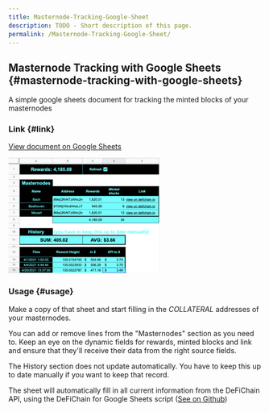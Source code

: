 ```yaml
---
title: Masternode-Tracking-Google-Sheet
description: TODO - Short description of this page.
permalink: /Masternode-Tracking-Google-Sheet/
---
```


## Masternode Tracking with Google Sheets {#masternode-tracking-with-google-sheets}

A simple google sheets document for tracking the minted blocks of your masternodes

### Link {#link}

[View document on Google Sheets](https://docs.google.com/spreadsheets/d/1P65rDCuAcJvJhTPMfI5Nbn7WbyHP8QJnwNyf1kTb3Qc/)

![thumb](./../media/Screenshot.png)

### Usage {#usage}

Make a copy of that sheet and start filling in the *COLLATERAL* addresses of your masternodes.

You can add or remove lines from the "Masternodes" section as you need to. Keep an eye on the dynamic fields for rewards, minted blocks and link and ensure that they'll receive their data from the right source fields.

The History section does not update automatically. You have to keep this up to date manually if you want to keep that record.

The sheet will automatically fill in all current information from the DeFiChain API, using the DeFiChain for Google Sheets script ([See on Github](https://github.com/DerFuchs/DeFiChain-for-Google-Sheets))
